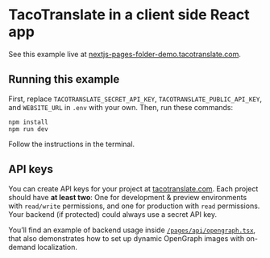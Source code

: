 # TacoTranslate in a client side React app

See this example live at [nextjs-pages-folder-demo.tacotranslate.com](https://nextjs-pages-folder-demo.tacotranslate.com).

## Running this example

First, replace `TACOTRANSLATE_SECRET_API_KEY`, `TACOTRANSLATE_PUBLIC_API_KEY`, and `WEBSITE_URL` in `.env` with your own. Then, run these commands:

```
npm install
npm run dev
```

Follow the instructions in the terminal.

## API keys

You can create API keys for your project at [tacotranslate.com](https://tacotranslate.com/). Each project should have **at least two**: One for development & preview environments with `read/write` permissions, and one for production with `read` permissions. Your backend (if protected) could always use a secret API key.

You’ll find an example of backend usage inside [`/pages/api/opengraph.tsx`](/pages/api/opengraph.tsx), that also demonstrates how to set up dynamic OpenGraph images with on-demand localization.
